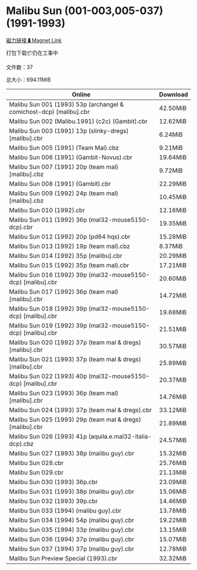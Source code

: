 # Malibu Sun (001-003,005-037)(1991-1993)

[磁力链接⬇Magnet Link](magnet:?xt=urn:btih:2673ca2ef915f2f6357248eddf61e009e8066d5a&dn=Malibu%20Sun%20%28001-003%2C005-037%29%281991-1993%29)

打包下载📦仍在工事中

文件数：37

总大小：694.11MiB

Online | Download
--- | ---
Malibu Sun 001 (1993) 53p (archangel & comichost-dcp) \[malibu\].cbr | 42.50MiB
Malibu Sun 002 (Malibu.1991) (c2c) (Gambit).cbr | 12.62MiB
Malibu Sun 003 (1991) 13p (slinky-dregs) \[malibu\].cbr | 6.24MiB
Malibu Sun 005 (1991) (Team Mal).cbz | 9.21MiB
Malibu Sun 006 (1991) (Gambit-Novus).cbr | 19.64MiB
Malibu Sun 007 (1991) 20p (team mal) \[malibu\].cbz | 9.72MiB
Malibu Sun 008 (1991) (Gambit).cbr | 22.29MiB
Malibu Sun 009 (1992) 24p (team mal) \[malibu\].cbz | 10.45MiB
Malibu Sun 010 (1992).cbr | 12.16MiB
Malibu Sun 011 (1992) 36p (mal32-mouse5150-dcp).cbr | 19.35MiB
Malibu Sun 012 (1992) 20p (pd64 hqs).cbr | 15.28MiB
Malibu Sun 013 (1992) 19p (team mal).cbz | 8.37MiB
Malibu Sun 014 (1992) 35p \[malibu\].cbr | 20.29MiB
Malibu Sun 015 (1992) 35p (team mal).cbr | 17.21MiB
Malibu Sun 016 (1992) 39p (mal32-mouse5150-dcp) \[malibu\].cbr | 20.60MiB
Malibu Sun 017 (1992) 36p (team mal) \[malibu\].cbr | 14.72MiB
Malibu Sun 018 (1992) 39p (mal32-mouse5150-dcp) \[malibu\].cbr | 19.68MiB
Malibu Sun 019 (1992) 39p (mal32-mouse5150-dcp) \[malibu\].cbr | 21.51MiB
Malibu Sun 020 (1992) 37p (team mal & dregs) \[malibu\].cbr | 30.57MiB
Malibu Sun 021 (1993) 37p (team mal & dregs) \[malibu\].cbr | 25.89MiB
Malibu Sun 022 (1993) 40p (mal32-mouse5150-dcp) \[malibu\].cbr | 20.37MiB
Malibu Sun 023 (1993) 36p (team mal) \[malibu\].cbr | 14.76MiB
Malibu Sun 024 (1993) 37p (team mal & dregs).cbr | 33.12MiB
Malibu Sun 025 (1993) 29p (team mal & dregs) \[malibu\].cbr | 21.89MiB
Malibu Sun 026 (1993) 41p (aquila.e.mal32-italia-dcp).cbz | 24.57MiB
Malibu Sun 027 (1993) 38p (malibu guy).cbr | 15.32MiB
Malibu Sun 028.cbr | 25.76MiB
Malibu Sun 029.cbr | 21.13MiB
Malibu Sun 030 (1993) 36p.cbr | 23.09MiB
Malibu Sun 031 (1993) 38p (malibu guy).cbr | 15.06MiB
Malibu Sun 032 (1993) 39p.cbr | 14.46MiB
Malibu Sun 033 (1994) (malibu guy).cbr | 13.78MiB
Malibu Sun 034 (1994) 54p (malibu guy).cbr | 19.22MiB
Malibu Sun 035 (1994) 33p (malibu guy).cbr | 13.15MiB
Malibu Sun 036 (1994) 37p (malibu guy).cbr | 15.07MiB
Malibu Sun 037 (1994) 37p (malibu guy).cbr | 12.78MiB
Malibu Sun Preview Special (1993).cbr | 32.32MiB